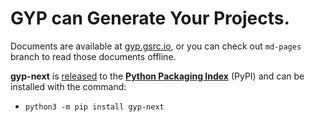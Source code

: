 GYP can Generate Your Projects.
===================================

Documents are available at [gyp.gsrc.io](https://gyp.gsrc.io), or you can check out ```md-pages``` branch to read those
documents offline.

__gyp-next__ is [released](https://github.com/nodejs/gyp-next/releases) to the [__Python Packaging
Index__](https://pypi.org/project/gyp-next) (PyPI) and can be installed with the command:

* `python3 -m pip install gyp-next`
